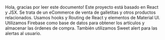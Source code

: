 Hola, gracias por leer este documento!
Este proyecto está basado en React y JSX.
Se trata de un eCommerce de venta de galletitas y otros productos relacionados.
Usamos hooks y Routing de React y elementos de Material UI.
Utilizamos Firebase como base de datos para obtener los artículos y almacenar las órdenes de compra.
También utilizamos Sweet alert para las alertas al usuario.
